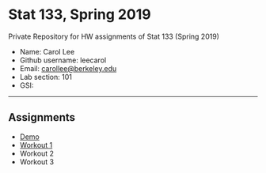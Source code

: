 # Stat 133, Spring 2019

Private Repository for HW assignments of Stat 133 (Spring 2019)

- Name: Carol Lee
- Github username: leecarol
- Email: carollee@berkeley.edu
- Lab section: 101
- GSI: 

-----

## Assignments

- [Demo](demo)
- [Workout 1](workout1)
- Workout 2
- Workout 3



